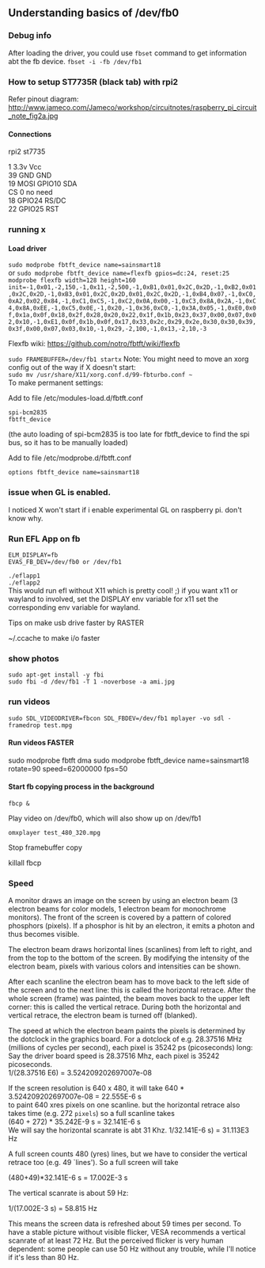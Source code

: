 ## Understanding basics of /dev/fb0

### Debug info

After loading the driver, you could use `fbset` command to get information
abt the fb device.
`fbset -i -fb /dev/fb1`

### How to setup ST7735R (black tab) with rpi2

Refer pinout diagram: http://www.jameco.com/Jameco/workshop/circuitnotes/raspberry_pi_circuit_note_fig2a.jpg

#### Connections
rpi2                st7735  

1  3.3v              Vcc  
39 GND               GND   
19 MOSI GPIO10       SDA  
CS                   0 no need  
18 GPIO24               RS/DC  
22 GPIO25               RST  

### running x 
#### Load driver
`sudo modprobe fbtft_device name=sainsmart18`  
or
`sudo modprobe fbtft_device name=flexfb gpios=dc:24, reset:25`  
` modprobe flexfb width=128 height=160 init=-1,0x01,-2,150,-1,0x11,-2,500,-1,0xB1,0x01,0x2C,0x2D,-1,0xB2,0x01,0x2C,0x2D,-1,0xB3,0x01,0x2C,0x2D,0x01,0x2C,0x2D,-1,0xB4,0x07,-1,0xC0,0xA2,0x02,0x84,-1,0xC1,0xC5,-1,0xC2,0x0A,0x00,-1,0xC3,0x8A,0x2A,-1,0xC4,0x8A,0xEE,-1,0xC5,0x0E,-1,0x20,-1,0x36,0xC0,-1,0x3A,0x05,-1,0xE0,0x0f,0x1a,0x0f,0x18,0x2f,0x28,0x20,0x22,0x1f,0x1b,0x23,0x37,0x00,0x07,0x02,0x10,-1,0xE1,0x0f,0x1b,0x0f,0x17,0x33,0x2c,0x29,0x2e,0x30,0x30,0x39,0x3f,0x00,0x07,0x03,0x10,-1,0x29,-2,100,-1,0x13,-2,10,-3
`  

Flexfb wiki: https://github.com/notro/fbtft/wiki/flexfb  

`sudo FRAMEBUFFER=/dev/fb1 startx`
Note: You might need to move an xorg config out of the way if X doesn't start:  
`sudo mv /usr/share/X11/xorg.conf.d/99-fbturbo.conf ~`  
To make permanent settings:

Add to file /etc/modules-load.d/fbtft.conf  

`spi-bcm2835`  
`fbtft_device`  

(the auto loading of spi-bcm2835 is too late for fbtft_device to find the spi bus, so it has to be manually loaded)  

   Add to file /etc/modprobe.d/fbtft.conf  

   `options fbtft_device name=sainsmart18`  

### issue when GL is enabled.

   I noticed X won't start if i enable experimental GL on raspberry pi. don't know why.

### Run EFL App on fb

`ELM_DISPLAY=fb`  
`EVAS_FB_DEV=/dev/fb0 or /dev/fb1`  

`./eflapp1`  
`./eflapp2`  
This would run efl without X11 which is pretty cool! ;)
if you want x11 or wayland to involved, set the DISPLAY env variable for x11
set the corresponding env variable for wayland.

Tips on make usb drive faster by RASTER  

~/.ccache to make i/o faster  

### show photos

`sudo apt-get install -y fbi`  
`sudo fbi -d /dev/fb1 -T 1 -noverbose -a ami.jpg`

### run videos

`sudo SDL_VIDEODRIVER=fbcon SDL_FBDEV=/dev/fb1 mplayer -vo sdl -framedrop test.mpg`

#### Run videos FASTER
sudo modprobe fbtft dma
sudo modprobe fbtft_device name=sainsmart18 rotate=90 speed=62000000 fps=50

#### Start fb copying process in the background
`fbcp &`  

Play video on /dev/fb0, which will also show up on /dev/fb1  

`omxplayer test_480_320.mpg`  

Stop framebuffer copy

killall fbcp

### Speed

A monitor draws an image on the screen by using an electron beam (3 electron
                                                                  beams for color models, 1 electron beam for monochrome monitors). The front of
the screen is covered by a pattern of colored phosphors (pixels). If a phosphor
is hit by an electron, it emits a photon and thus becomes visible.

The electron beam draws horizontal lines (scanlines) from left to right, and
from the top to the bottom of the screen. By modifying the intensity of the
electron beam, pixels with various colors and intensities can be shown.

After each scanline the electron beam has to move back to the left side of the
screen and to the next line: this is called the horizontal retrace. After the
whole screen (frame) was painted, the beam moves back to the upper left corner:
this is called the vertical retrace. During both the horizontal and vertical
retrace, the electron beam is turned off (blanked).

The speed at which the electron beam paints the pixels is determined by the
dotclock in the graphics board. For a dotclock of e.g. 28.37516 MHz (millions
                                                                     of cycles per second), each pixel is 35242 ps (picoseconds) long:
Say the driver board speed is 28.37516 Mhz, each pixel is 35242 picoseconds.  
1/(28.37516 E6) =  3.524209202697007e-08

If the screen resolution is 640 x 480, it will take
640 * 3.524209202697007e-08 = 22.555E-6 s  
to paint 640 xres pixels on one scanline. but the horizontal retrace
also takes time (e.g. 272 `pixels`) so a full scanline takes  
(640 + 272) * 35.242E-9 s = 32.141E-6 s  
We will say the horizontal scanrate is abt 31 Khz.
1/32.141E-6 s) = 31.113E3 Hz  


A full screen counts 480 (yres) lines, but we have to consider the vertical
retrace too (e.g. 49 `lines'). So a full screen will take  

(480+49)*32.141E-6 s = 17.002E-3 s  

The vertical scanrate is about 59 Hz:  

1/(17.002E-3 s) = 58.815 Hz  



This means the screen data is refreshed about 59 times per second. To have a
stable picture without visible flicker, VESA recommends a vertical scanrate of
at least 72 Hz. But the perceived flicker is very human dependent: some people
can use 50 Hz without any trouble, while I'll notice if it's less than 80 Hz.



